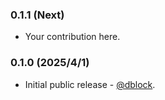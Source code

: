 ### 0.1.1 (Next)

* Your contribution here.

### 0.1.0 (2025/4/1)

* Initial public release - [@dblock](https://github.com/dblock).

